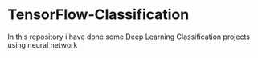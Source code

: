 # TensorFlow-Classification
In this repository i have done some Deep Learning  Classification projects using neural network
